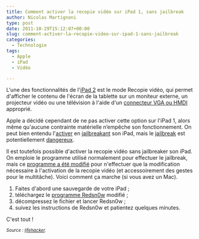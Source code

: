 ```yaml
---
title: Comment activer la recopie vidéo sur iPad 1, sans jailbreak
author: Nicolas Martignoni
type: post
date: 2011-10-29T15:12:07+00:00
slug: comment-activer-la-recopie-video-sur-ipad-1-sans-jailbreak
categories:
  - Technologie
tags:
  - Apple
  - iPad
  - Vidéo

---
```

L'une des fonctionnalités de l'[iPad 2][1] est le mode Recopie vidéo, qui permet d'afficher le contenu de l'écran de la tablette sur un moniteur externe, un projecteur vidéo ou une télévision à l'aide d'un [connecteur VGA ou HMDI][2] approprié.

Apple a décidé cependant de ne pas activer cette option sur l'iPad 1, alors même qu'aucune contrainte matérielle n&#8217;empêche son fonctionnement. On peut bien entendu l'[activer][3] en [jailbreakant][4] son iPad, mais le [jailbreak][5] est potentiellement [dangereux][6].

Il est toutefois possible d'activer la recopie vidéo sans jailbreaker son iPad. On emploie le programme utilisé normalement pour effectuer le jailbreak, mais ce [programme a été modifié][7] pour n'effectuer que la modification nécessaire à l'activation de la recopie vidéo (et accessoirement des gestes pour le multitâche). Voici comment ça marche (si vous avez un Mac).

  1. Faites d'abord une sauvegarde de votre iPad ;
  2. téléchargez le [programme Redsn0w][8] modifié ;
  3. décompressez le fichier et lancer Redsn0w ;
  4. suivez les instructions de Redsn0w et patientez quelques minutes.

C'est tout !

_<small>Source : <a href="http://lifehacker.com/5851823/how-to-enable-multitasking-gestures-and-display-mirroring-on-the-ipad-1-without-jailbreaking">lifehacker</a>.</small>_

 [1]: http://www.apple.com/chfr/ipad/
 [2]: http://www.apple.com/chfr/ipad/accessories/
 [3]: http://www.macworld.fr/2011/04/05/ipad/mode-recopie-video-ipad-original/513851/
 [4]: http://cydiahelp.com/jailbreak-ios-5-iphone-4-3gs-ipad-2-1-ipod-touch-how-to/
 [5]: http://fr.wikipedia.org/wiki/Jailbreaking
 [6]: http://www.iphonebuzz.com/jailbreaking-an-iphone-is-clearly-dangerous-096496.php
 [7]: http://modmyi.com/forums/ipad-jailbreaking/783541-ipad-1-gestures-display-mirroring-without-jailbreak.html
 [8]: http://localhostr.com/file/Akqdwni/redsn0w_mac_0.9.9b5_gestures_only.zip